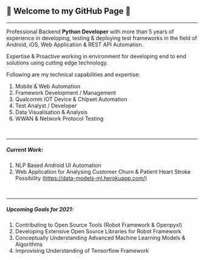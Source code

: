 ## 👋 Welcome to my GitHub Page 👋
<hr>

Professional Backend **Python Developer** with more than 5 years of experience in developing, testing & deploying test frameworks in the field of Android, iOS, Web Application & REST API Automation.

Expertise & Proactive working in environment for developing end to end solutions using cutting edge technology.

Following are my technical capabilities and expertise:

1. Mobile & Web Automation
1. Framework Development / Management
1. Qualcomm IOT Device & Chipset Automation
1. Test Analyst / Developer
1. Data Visualisation & Analysis
1. WWAN & Network Protocol Testing

<br><hr>

##### Current Work:
1. NLP Based Android UI Automation
1. Web Application for Analysing Customer Churn & Patient Heart Stroke Possibility (https://data-models-ml.herokuapp.com/)

<br><hr>

##### Upcoming Goals for 2021:
1. Contributing to Open Source Tools (Robot Framework & Openpyxl)
1. Developing Extensive Open Source Libraries for Robot Framework
1. Conceptually Understanding Advanced Machine Learning Models & Algorithms
1. Improvising Understanding of Tensorflow Framework

<!--
**akshaykadam100/akshaykadam100** is a ✨ _special_ ✨ repository because its `README.md` (this file) appears on your GitHub profile.

Here are some ideas to get you started:

- 🔭 I’m currently working on ...
- 🌱 I’m currently learning ...
- 👯 I’m looking to collaborate on ...
- 🤔 I’m looking for help with ...
- 💬 Ask me about ...
- 📫 How to reach me: ...
- 😄 Pronouns: ...
- ⚡ Fun fact: ...
-->
